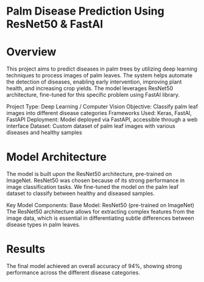 # Palm Disease Prediction Using ResNet50 & FastAI

# Overview
This project aims to predict diseases in palm trees by utilizing deep learning techniques to process images of palm leaves.
The system helps automate the detection of diseases, enabling early intervention, improving plant health, and increasing crop yields.
The model leverages ResNet50 architecture, fine-tuned for this specific problem using FastAI library.

Project Type: Deep Learning / Computer Vision
Objective: Classify palm leaf images into different disease categories
Frameworks Used: Keras, FastAI, FastAPI
Deployment: Model deployed via FastAPI, accessible through a web interface
Dataset: Custom dataset of palm leaf images with various diseases and healthy samples

# Model Architecture
The model is built upon the ResNet50 architecture, pre-trained on ImageNet. ResNet50 was chosen because of its strong performance in image classification tasks.
We fine-tuned the model on the palm leaf dataset to classify between healthy and diseased samples.

Key Model Components:
Base Model: ResNet50 (pre-trained on ImageNet)
The ResNet50 architecture allows for extracting complex features from the image data, which is essential in differentiating subtle differences between disease types in palm leaves.

# Results
The final model achieved an overall accuracy of 94%, showing strong performance across the different disease categories.
